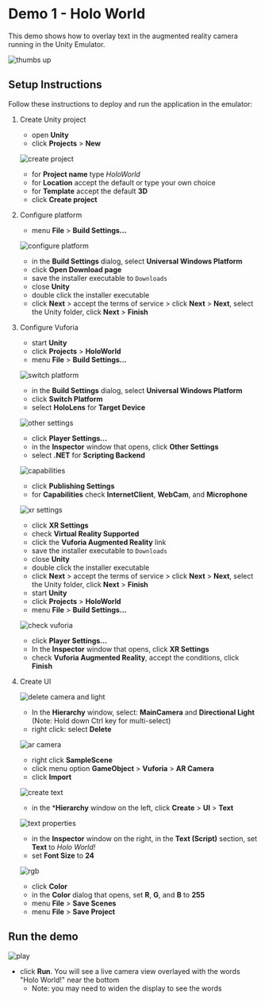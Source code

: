 # Demo 1 - Holo World

This demo shows how to overlay text in the augmented reality camera running in the Unity Emulator.

![thumbs up](setup/thumbs-up-resized-66.png)

## Setup Instructions

Follow these instructions to deploy and run the application in the emulator:

1. Create Unity project
   - open **Unity**
   - click **Projects** > **New**

   ![create project](setup/create-project-labelled-resized-66.png)

   - for **Project name** type *HoloWorld*
   - for **Location** accept the default or type your own choice
   - for **Template** accept the default **3D**
   - click **Create project**

1. Configure platform
   - menu **File** > **Build Settings...**

   ![configure platform](setup/configure-platform-labelled-resized-66.png)

   - in the **Build Settings** dialog, select **Universal Windows Platform**
   - click **Open Download page**
   - save the installer executable to `Downloads`
   - close **Unity**
   - double click the installer executable
   - click **Next** > accept the terms of service > click **Next** > **Next**, select the Unity folder, click **Next** > **Finish**

1. Configure Vuforia
   - start **Unity**
   - click **Projects** > **HoloWorld**
   - menu **File** > **Build Settings...**

   ![switch platform](setup/switch-platform-labelled-resized-66.png)

   - in the **Build Settings** dialog, select **Universal Windows Platform**
   - click **Switch Platform**
   - select **HoloLens** for **Target Device**

   ![other settings](setup/other-settings-labelled-resized-66.png)

   - click **Player Settings...**
   - in the **Inspector** window that opens, click **Other Settings**
   - select **.NET** for **Scripting Backend**

   ![capabilities](setup/capabilities-labelled-resized-66.png)

   - click **Publishing Settings**
   - for **Capabilities** check **InternetClient**, **WebCam**, and **Microphone**

   ![xr settings](setup/xr-settings-labelled-resized-66.png)

   - click **XR Settings**
   - check **Virtual Reality Supported**
   - click the **Vuforia Augmented Reality** link
   - save the installer executable to `Downloads`
   - close **Unity**
   - double click the installer executable
   - click **Next** > accept the terms of service > click **Next** > **Next**, select the Unity folder, click **Next** > **Finish**
   - start **Unity**
   - click **Projects** > **HoloWorld**
   - menu **File** > **Build Settings...**

   ![check vuforia](setup/check-vuforia-labelled-resized-66.png)

   - click **Player Settings...**
   - In the **Inspector** window that opens, click **XR Settings**
   - check **Vuforia Augmented Reality**, accept the conditions, click **Finish**

1. Create UI

   ![delete camera and light](setup/delete-camera-and-light-labelled-resized-66.png)

   - In the **Hierarchy** window, select: **MainCamera** and **Directional Light** (Note: Hold down Ctrl key for multi-select)
   - right click: select **Delete**

   ![ar camera](setup/ar-camera-labelled-resized-66.png)

   - right click **SampleScene**
   - click menu option **GameObject** > **Vuforia** > **AR Camera**
   - click **Import**

   ![create text](setup/create-text-labelled-resized-66.png)

   - in the ***Hierarchy** window on the left, click **Create** > **UI** > **Text**

   ![text properties](setup/text-properties-labelled-resized-66.png)

   - in the **Inspector** window on the right, in the **Text (Script)** section, set **Text** to *Holo World!*
   - set **Font Size** to **24**

   ![rgb](setup/rgb-labelled-resized-66.png)

   - click **Color**
   - in the **Color** dialog that opens, set **R**, **G**, and **B** to **255**
   - menu **File** > **Save Scenes**
   - menu **File** > **Save Project**

## Run the demo

   ![play](setup/play-labelled-resized-66.png)

   - click **Run**. You will see a live camera view overlayed with the words "Holo World!" near the bottom
	 - Note: you may need to widen the display to see the words
